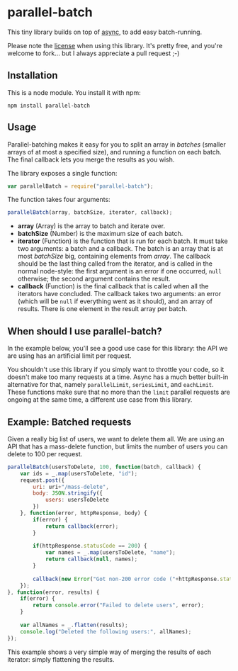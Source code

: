 parallel-batch
==============

This tiny library builds on top of [async](https://github.com/caolan/async), to add easy batch-running.

Please note the [license](LICENSE.md) when using this library.
It's pretty free, and you're welcome to fork... but I always appreciate a pull request ;-)

Installation
------------

This is a node module. You install it with npm:

    npm install parallel-batch

Usage
-----

Parallel-batching makes it easy for you to split an array in *batches* (smaller arrays of at most a specified size), and running a function on each batch.
The final callback lets you merge the results as you wish.

The library exposes a single function:

```js
var parallelBatch = require("parallel-batch");
```

The function takes four arguments:

```js
parallelBatch(array, batchSize, iterator, callback);
```

- **array** (Array) is the array to batch and iterate over.
- **batchSize** (Number) is the maximum size of each batch.
- **iterator** (Function) is the function that is run for each batch.
  It must take two arguments: a batch and a callback.
  The batch is an array that is at most *batchSize* big, containing elements from *array*. 
  The callback should be the last thing called from the iterator, and is called in the normal node-style:
  the first argument is an error if one occurred, `null` otherwise; the second argument contains the result.
- **callback** (Function) is the final callback that is called when all the iterators have concluded.
  The callback takes two arguments: an error (which will be `null` if everything went as it should), and an array of results.
  There is one element in the result array per batch.

When should I use parallel-batch?
---------------------------------

In the example below, you'll see a good use case for this library: the API we are using has an artificial limit per request.

You shouldn't use this library if you simply want to throttle your code, so it doesn't make too many requests at a time.
Async has a much better built-in alternative for that, namely `parallelLimit`, `seriesLimit`, and `eachLimit`.
These functions make sure that no more than the `limit` parallel requests are ongoing at the same time, a different use case from this library.

Example: Batched requests
-------------------------

Given a really big list of users, we want to delete them all.
We are using an API that has a mass-delete function, but limits the number of users you can delete to 100 per request.

```js
parallelBatch(usersToDelete, 100, function(batch, callback) {
	var ids = _.map(usersToDelete, "id");
	request.post({
		uri: uri+"/mass-delete",
		body: JSON.stringify({
			users: usersToDelete
		})
	}, function(error, httpResponse, body) {
		if(error) {
			return callback(error);
		}
		
		if(httpResponse.statusCode == 200) {
			var names = _.map(usersToDelete, "name");
			return callback(null, names);
		}
		
		callback(new Error("Got non-200 error code ("+httpResponse.statusCode+") on delete: "+body));
	});
}, function(error, results) {
	if(error) {
		return console.error("Failed to delete users", error);
	}
	
	var allNames = _.flatten(results);
	console.log("Deleted the following users:", allNames);
});
```

This example shows a very simple way of merging the results of each iterator: simply flattening the results.

